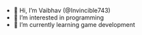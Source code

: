 - 👋 Hi, I’m Vaibhav (@Invincible743)
- 👀 I’m interested in programming
- 🌱 I’m currently learning game development

<!---
Invincible743/Invincible743 is a ✨ special ✨ repository because its `README.md` (this file) appears on your GitHub profile.
You can click the Preview link to take a look at your changes.
--->
